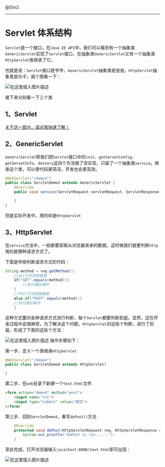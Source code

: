 ﻿
@[toc]


-----

# Servlet 体系结构

`Servlet`是一个接口，在`Java EE API`中，我们可以看到有一个抽象类`GenericServlet`实现了`Servlet`接口，在抽象类`GenericServlet`又有一个抽象类`HttpServlet`类继承了它。

也就是说：`Servlet`接口是爷爷，`GenericServlet`抽象类是爸爸，`HttpServlet`抽象类是孙子。画个图看一下：

![在这里插入图片描述](https://img-blog.csdnimg.cn/20201230203832813.png#pic_center)

接下来分别看一下三个类

## 1、Servlet

[关于这一部分，请点我快速了解！](https://blog.csdn.net/lesileqin/article/details/111992194)

## 2、GenericServlet

`GenericServlet`帮我们把`Servlet`接口中的`init`、`getServetConfig`、`getServetInfo`、`destory`这四个方法做了空实现，只留了一个抽象类`service`。继承这个类，可以使代码更简洁，开发也会更高效。

```java
@WebServlet("/demo3")
public class ServletDemo3 extends GenericServlet {
    @Override
    public void service(ServletRequest servletRequest, ServletResponse servletResponse) throws ServletException, IOException {

    }
}
```
但是实际开发中，用的却是`HttpServlet`
## 3、HttpServlet

在`service`方法中，一般都要获取从浏览器发来的数据，这时候我们就要判断`http`用的是哪种请求方式了。

下面是传统判断请求方式的代码：

```java
String method = req.getMethod();
	//get方式获取数据
	if("GET".equals(method)){
		//执行相应操作
	}
	//POST方式获取数据
	else if("POST".equals(method)){
	//执行相应操作
    }
```
这种方式要对各种请求方式进行判断，每个`Servlet`都要判断到底。显然，这在开发过程中会很麻烦，为了解决这个问题，`HttpServlet`对这些个判断，进行了封装，形成了下面的这些个方法：

![在这里插入图片描述](https://img-blog.csdnimg.cn/20201230211224499.png?x-oss-process=image/watermark,type_ZmFuZ3poZW5naGVpdGk,shadow_10,text_aHR0cHM6Ly9ibG9nLmNzZG4ubmV0L2xlc2lsZXFpbg==,size_16,color_FFFFFF,t_70#pic_center)
操作步骤如下：

第一步、定义一个类继承`HttpServlet`

```java
@WebServlet("/demo4")
public class ServletDemo4 extends HttpServlet{

}
```
第二步、在`web`目录下新建一个`test.html`文件

```html
<form action="demo4" method="post">
    <input name="txt">
    <input type="submit" value="提交">
</form>
```
第三步、回到`ServletDemo4`，重写`doPost()`方法

```java
    @Override
    protected void doPost(HttpServletRequest req, HttpServletResponse resp) throws ServletException, IOException {
        System.out.println("doPost is run......");
    }
```
至此完成，打开浏览器输入`localhost:8080/text.html`即可出现：

![在这里插入图片描述](https://img-blog.csdnimg.cn/20201230232403962.png#pic_center)


